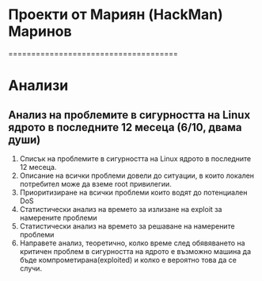 # Проекти от Мариян (HackMan) Маринов
=====================================


# Анализи 
## Анализ на проблемите в сигурността на Linux ядрото в последните 12 месеца (6/10, двама души)
1. Списък на проблемите в сигурността на Linux ядрото в последните 12 месеца.
2. Описание на всички проблеми довели до ситуации, в които локален потребител може да вземе root привилегии.
3. Приоритизиране на всички проблеми които водят до потенциален DoS
4. Статистически анализ на времето за излизане на exploit за намерените проблеми
5. Статистически анализ на времето за решаване на намерените проблеми
6. Направете анализ, теоретично, колко време след обявяването на критичен проблем в сигурността на ядрото е възможно машина да бъде компрометирана(exploited) и колко е вероятно това да се случи.
